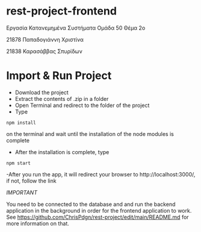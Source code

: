 # rest-project-frontend
Εργασία Κατανεμημένα Συστήματα Ομάδα 50 Θέμα 2ο

21878 Παπαδογιάννη Χριστίνα

21838 Καρασάββας Σπυρίδων  

# Import & Run Project  
- Download the project  
- Extract the contents of .zip in a folder  
- Open Terminal and redirect to the folder of the project
- Type
```
npm install
```
on the terminal and wait until the installation of the node modules is complete
- After the installation is complete, type 
```
npm start
```
-After you run the app, it will redirect your browser to http://localhost:3000/, if not, follow the link

*IMPORTANT*

You need to be connected to the database and and run the backend application in the background in order for the frontend application to work. 
See https://github.com/ChrisPdgn/rest-project/edit/main/README.md for more information on that.
